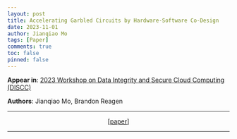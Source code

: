 ```yaml
---
layout: post
title: Accelerating Garbled Circuits by Hardware-Software Co-Design
date: 2023-11-01
author: Jianqiao Mo
tags: [Paper]
comments: true
toc: false
pinned: false
---
```


**Appear in**:
[2023 Workshop on Data Integrity and Secure Cloud Computing (DISCC)](https://dtrilla.github.io/discc-workshop-2023/) 

**Authors**: Jianqiao Mo, Brandon Reagen


***

<div style="text-align: center;">
[<a href="https://dtrilla.github.io/discc-workshop-2023/assets/pdfs/DISCC_2023_paper_2.pdf">paper</a>]
</div>

***
